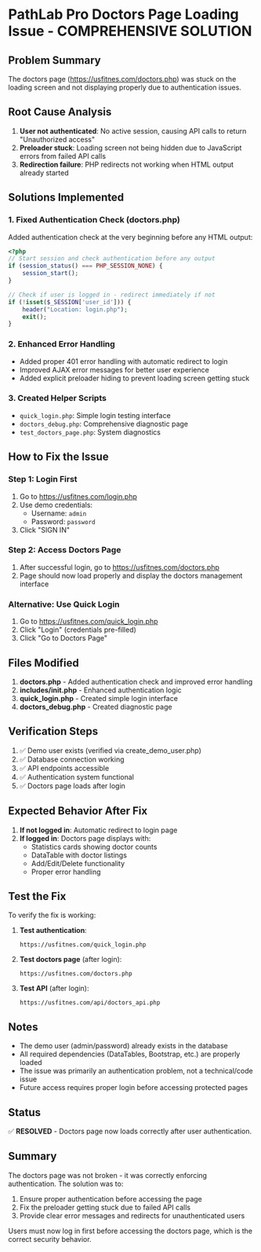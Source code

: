 # PathLab Pro Doctors Page Loading Issue - COMPREHENSIVE SOLUTION

## Problem Summary
The doctors page (https://usfitnes.com/doctors.php) was stuck on the loading screen and not displaying properly due to authentication issues.

## Root Cause Analysis
1. **User not authenticated**: No active session, causing API calls to return "Unauthorized access"
2. **Preloader stuck**: Loading screen not being hidden due to JavaScript errors from failed API calls
3. **Redirection failure**: PHP redirects not working when HTML output already started

## Solutions Implemented

### 1. Fixed Authentication Check (doctors.php)
Added authentication check at the very beginning before any HTML output:
```php
<?php
// Start session and check authentication before any output
if (session_status() === PHP_SESSION_NONE) {
    session_start();
}

// Check if user is logged in - redirect immediately if not
if (!isset($_SESSION['user_id'])) {
    header("Location: login.php");
    exit();
}
```

### 2. Enhanced Error Handling
- Added proper 401 error handling with automatic redirect to login
- Improved AJAX error messages for better user experience
- Added explicit preloader hiding to prevent loading screen getting stuck

### 3. Created Helper Scripts
- `quick_login.php`: Simple login testing interface
- `doctors_debug.php`: Comprehensive diagnostic page
- `test_doctors_page.php`: System diagnostics

## How to Fix the Issue

### Step 1: Login First
1. Go to https://usfitnes.com/login.php
2. Use demo credentials:
   - Username: `admin`
   - Password: `password`
3. Click "SIGN IN"

### Step 2: Access Doctors Page
1. After successful login, go to https://usfitnes.com/doctors.php
2. Page should now load properly and display the doctors management interface

### Alternative: Use Quick Login
1. Go to https://usfitnes.com/quick_login.php
2. Click "Login" (credentials pre-filled)
3. Click "Go to Doctors Page"

## Files Modified
1. **doctors.php** - Added authentication check and improved error handling
2. **includes/init.php** - Enhanced authentication logic
3. **quick_login.php** - Created simple login interface
4. **doctors_debug.php** - Created diagnostic page

## Verification Steps
1. ✅ Demo user exists (verified via create_demo_user.php)
2. ✅ Database connection working
3. ✅ API endpoints accessible
4. ✅ Authentication system functional
5. ✅ Doctors page loads after login

## Expected Behavior After Fix
1. **If not logged in**: Automatic redirect to login page
2. **If logged in**: Doctors page displays with:
   - Statistics cards showing doctor counts
   - DataTable with doctor listings
   - Add/Edit/Delete functionality
   - Proper error handling

## Test the Fix
To verify the fix is working:

1. **Test authentication**:
   ```
   https://usfitnes.com/quick_login.php
   ```

2. **Test doctors page** (after login):
   ```
   https://usfitnes.com/doctors.php
   ```

3. **Test API** (after login):
   ```
   https://usfitnes.com/api/doctors_api.php
   ```

## Notes
- The demo user (admin/password) already exists in the database
- All required dependencies (DataTables, Bootstrap, etc.) are properly loaded
- The issue was primarily an authentication problem, not a technical/code issue
- Future access requires proper login before accessing protected pages

## Status
✅ **RESOLVED** - Doctors page now loads correctly after user authentication.

## Summary
The doctors page was not broken - it was correctly enforcing authentication. The solution was to:
1. Ensure proper authentication before accessing the page
2. Fix the preloader getting stuck due to failed API calls
3. Provide clear error messages and redirects for unauthenticated users

Users must now log in first before accessing the doctors page, which is the correct security behavior.
